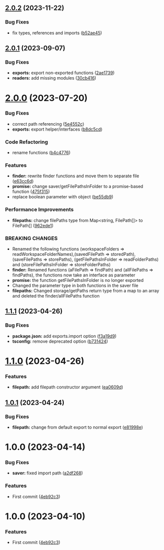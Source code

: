 ## [2.0.2](https://github.com/DisQada/PathFinder/compare/v2.0.1...v2.0.2) (2023-11-22)

### Bug Fixes

- fix types, references and imports ([b52ae45](https://github.com/DisQada/PathFinder/commit/b52ae457b2452d1e71ccf36e6a48cc85d35fdbb8))

## [2.0.1](https://github.com/DisQada/pathfinder/compare/v2.0.0...v2.0.1) (2023-09-07)

### Bug Fixes

- **exports:** export non-exported functions ([2ae1739](https://github.com/DisQada/pathfinder/commit/2ae1739dbbeab51aee6ebe6cdfa0c8dfbbcbbee5))
- **readers:** add missing modules ([30cb416](https://github.com/DisQada/pathfinder/commit/30cb416fc39f67128039fb9359a4161253d968f8))

# [2.0.0](https://github.com/DisQada/pathfinder/compare/v1.1.1...v2.0.0) (2023-07-20)

### Bug Fixes

- correct path referencing ([5e4552c](https://github.com/DisQada/pathfinder/commit/5e4552c5882f4a3e12ed53713707458ed81a20cd))
- **exports:** export helper/interfaces ([b8dc5cd](https://github.com/DisQada/pathfinder/commit/b8dc5cd78e09c720e751b168d40657face8685bc))

### Code Refactoring

- rename functions ([b4c4776](https://github.com/DisQada/pathfinder/commit/b4c4776a8ae74788468c7e0a145dab6c31b6c63a))

### Features

- **finder:** rewrite finder functions and move them to separate file ([e63cc6d](https://github.com/DisQada/pathfinder/commit/e63cc6d61463b189bb3418687050a11ab7ade343))
- **promise:** change saver/getFilePathsInFolder to a promise-based function ([475f315](https://github.com/DisQada/pathfinder/commit/475f31514582bcc3eb929c5849b9f1e2274d55ae))
- replace boolean parameter with object ([be55db9](https://github.com/DisQada/pathfinder/commit/be55db92164646ea20e35e8fba9f10461405e019))

### Performance Improvements

- **filepaths:** change filePaths type from Map<string, FilePath[]> to FilePath[] ([962ede1](https://github.com/DisQada/pathfinder/commit/962ede182f1c0f6ebaaf26d5f640f2efbcd5b8d9))

### BREAKING CHANGES

- Renamed the following functions (workspaceFolders =>
  readWorkspaceFolderNames),(savedFilePath => storedPath), (saveFilePaths => storePaths),
  (getFilePathsInFolder => readFolderPaths) and (storeFilePathsInFolder => storeFolderPaths)
- **finder:** Renamed functions (aFilePath => findPath) and (allFilePaths => findPaths), the
  functions now take an interface as parameter
- **promise:** the function getFilePathsInFolder is no longer exported
- Changed the parameter type in both functions in the saver file
- **filepaths:** Changed storage/getPaths return type from a map to an array and deleted the
  finder/allFilePaths function

## [1.1.1](https://github.com/DisQada/pathfinder/compare/v1.1.0...v1.1.1) (2023-04-26)

### Bug Fixes

- **package.json:** add exports.import option ([f3a19d9](https://github.com/DisQada/pathfinder/commit/f3a19d9832b557d15ff2d6e5dd8bff2cea26ff6e))
- **tsconfig:** remove deprecated option ([b731424](https://github.com/DisQada/pathfinder/commit/b7314245cd142a94eda28f223f959b12657d20dc))

# [1.1.0](https://github.com/DisQada/pathfinder/compare/v1.0.1...v1.1.0) (2023-04-26)

### Features

- **filepath:** add filepath constructor argument ([ea0609d](https://github.com/DisQada/pathfinder/commit/ea0609d6fc64ea05af35d9813b9964a11599b02c))

## [1.0.1](https://github.com/DisQada/pathfinder/compare/v1.0.0...v1.0.1) (2023-04-24)

### Bug Fixes

- **filepath:** change from default export to normal export ([e81998e](https://github.com/DisQada/pathfinder/commit/e81998e49d057c2f060963e7607edcee02c37a8a))

# 1.0.0 (2023-04-14)

### Bug Fixes

- **saver:** fixed import path ([a2df268](https://github.com/DisQada/pathfinder/commit/a2df268a6817d25d2cfaa42e84408825c10abbf2))

### Features

- First commit ([4eb92c3](https://github.com/DisQada/pathfinder/commit/4eb92c3585682e8aef8e49ff6625e7fc4c8e72c9))

# 1.0.0 (2023-04-10)

### Features

- First commit ([4eb92c3](https://github.com/DisQada/pathfinder/commit/4eb92c3585682e8aef8e49ff6625e7fc4c8e72c9))
